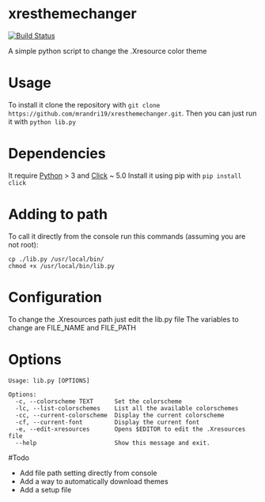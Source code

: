 # xresthemechanger 
[![Build Status](https://travis-ci.org/mrandri19/xresthemechanger.svg)](https://travis-ci.org/mrandri19/xresthemechanger)

A simple python script to change the .Xresource color theme
# Usage
To install it clone the repository with `git clone https://github.com/mrandri19/xresthemechanger.git`.
Then you can just run it with `python lib.py`
# Dependencies
It require [Python](https://www.python.org/) > 3 and
[Click](http://click.pocoo.org/5/) ~ 5.0
Install it using pip with `pip install click`
# Adding to path
To call it directly from the console run this commands (assuming you are not root):
```
cp ./lib.py /usr/local/bin/
chmod +x /usr/local/bin/lib.py
```
# Configuration
To change the .Xresources path just edit the lib.py file
The variables to change are FILE_NAME and FILE_PATH

# Options
```
Usage: lib.py [OPTIONS]

Options:
  -c, --colorscheme TEXT      Set the colorscheme
  -lc, --list-colorschemes    List all the available colorschemes
  -cc, --current-colorscheme  Display the current colorscheme
  -cf, --current-font         Display the current font
  -e, --edit-xresources       Opens $EDITOR to edit the .Xresources file
  --help                      Show this message and exit.
```
#Todo
- Add file path setting directly from console
- Add a way to automatically download themes
- Add a setup file
